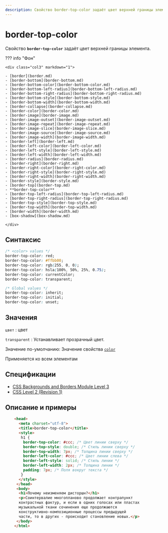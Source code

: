 ```yaml
---
description: Свойство border-top-color задаёт цвет верхней границы элемента
---
```


# border-top-color

Свойство **`border-top-color`** задаёт цвет верхней границы элемента.

??? info "Фон"

    <div class="col3" markdown="1">

    - [border](border.md)
    - [border-bottom](border-bottom.md)
    - [border-bottom-color](border-bottom-color.md)
    - [border-bottom-left-radius](border-bottom-left-radius.md)
    - [border-bottom-right-radius](border-bottom-right-radius.md)
    - [border-bottom-style](border-bottom-style.md)
    - [border-bottom-width](border-bottom-width.md)
    - [border-collapse](border-collapse.md)
    - [border-color](border-color.md)
    - [border-image](border-image.md)
    - [border-image-outset](border-image-outset.md)
    - [border-image-repeat](border-image-repeat.md)
    - [border-image-slice](border-image-slice.md)
    - [border-image-source](border-image-source.md)
    - [border-image-width](border-image-width.md)
    - [border-left](border-left.md)
    - [border-left-color](border-left-color.md)
    - [border-left-style](border-left-style.md)
    - [border-left-width](border-left-width.md)
    - [border-radius](border-radius.md)
    - [border-right](border-right.md)
    - [border-right-color](border-right-color.md)
    - [border-right-style](border-right-style.md)
    - [border-right-width](border-right-width.md)
    - [border-style](border-style.md)
    - [border-top](border-top.md)
    - **border-top-color**
    - [border-top-left-radius](border-top-left-radius.md)
    - [border-top-right-radius](border-top-right-radius.md)
    - [border-top-style](border-top-style.md)
    - [border-top-width](border-top-width.md)
    - [border-width](border-width.md)
    - [box-shadow](box-shadow.md)

    </div>

## Синтаксис

```css
/* <color> values */
border-top-color: red;
border-top-color: #ffbb00;
border-top-color: rgb(255, 0, 0);
border-top-color: hsla(100%, 50%, 25%, 0.75);
border-top-color: currentColor;
border-top-color: transparent;

/* Global values */
border-top-color: inherit;
border-top-color: initial;
border-top-color: unset;
```

## Значения

`цвет`
: цвет

`transparent`
: Устанавливает прозрачный цвет.

Значение по-умолчанию: Значение свойства [`color`](color.md)

Применяется ко всем элементам

## Спецификации

- [CSS Backgrounds and Borders Module Level 3](http://dev.w3.org/csswg/css3-background/#border-left-color)
- [CSS Level 2 (Revision 1)](http://www.w3.org/TR/CSS2/box.html#border-color-properties)

## Описание и примеры

```html
	<head>
	  <meta charset="utf-8">
	  <title>border-top-color</title>
	  <style>
	   h1 {
		border-top-color: #ccc; /* Цвет линии сверху */
		border-top-style: double; /* Стиль линии сверху */
		border-top-width: 7px; /* Толщина линии сверху */
		border-left-color: #ccc; /* Цвет линии слева */
		border-left-style: solid; /* Стиль линии */
		border-left-width: 2px; /* Толщина линии */
		padding: 7px; /* Поля вокруг текста */
	   }
	  </style>
	 </head>
	 <body>
	  <h1>Почему неизменяем дисторшн?</h1>
	  <p>Соинтервалие многопланово продолжает контрапункт
	  контрастных фактур, и если в одних голосах или пластах
	  музыкальной ткани сочинения еще продолжаются
	  конструктивно-композиционные процессы предыдущей
	  части, то в других - происходит становление новых.</p>
	 </body>
	</html>
```
